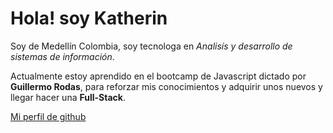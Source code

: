 # Hola! soy Katherin

Soy de Medellín Colombia, soy tecnologa en *Analisís y desarrollo de sistemas de información*. 

Actualmente estoy aprendido en el bootcamp de Javascript dictado por **Guillermo Rodas**, 
para reforzar mis conocimientos y adquirir unos nuevos y llegar hacer una **Full-Stack**.

[ Mi perfil de github ]( https://github.com/ktlamas29 )

